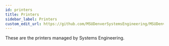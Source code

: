 ```yaml
---
id: printers
title: Printers
sidebar_label: Printers
custom_edit_url: https://github.com/MSUDenverSystemsEngineering/MSUDenverSystemsEngineering.github.io/edit/source/docs/printers.md
---
```


These are the printers managed by Systems Engineering.
